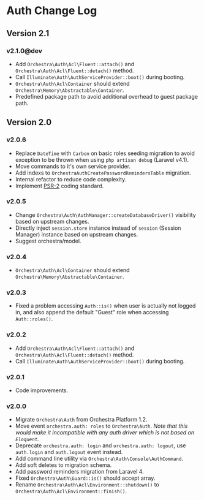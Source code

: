Auth Change Log
==============

## Version 2.1

### v2.1.0@dev

* Add `Orchestra\Auth\Acl\Fluent::attach()` and `Orchestra\Auth\Acl\Fluent::detach()` method.
* Call `Illuminate\Auth\AuthServiceProvider::boot()` during booting.
* `Orchestra\Auth\Acl\Container` should extend `Orchestra\Memory\Abstractable\Container`.
* Predefined package path to avoid additional overhead to guest package path.

## Version 2.0

### v2.0.6

* Replace `DateTime` with `Carbon` on basic roles seeding migration to avoid exception to be thrown when using `php artisan debug` (Laravel v4.1).
* Move commands to it's own service provider.
* Add indexs to `OrchestraAuthCreatePasswordRemindersTable` migration.
* Internal refactor to reduce code complexity.
* Implement [PSR-2](https://github.com/php-fig/fig-standards/blob/master/accepted/PSR-2-coding-style-guide.md) coding standard.

### v2.0.5

* Change `Orchestra\Auth\AuthManager::createDatabaseDriver()` visibility based on upstream changes.
* Directly inject `session.store` instance instead of `session` (Session Manager) instance
based on upstream changes.
* Suggest orchestra/model.

### v2.0.4

* `Orchestra\Auth\Acl\Container` should extend `Orchestra\Memory\Abstractable\Container`.

### v2.0.3

* Fixed a problem accessing `Auth::is()` when user is actually not logged in, and also append the default "Guest" role when accessing `Auth::roles()`.

### v2.0.2

* Add `Orchestra\Auth\Acl\Fluent::attach()` and `Orchestra\Auth\Acl\Fluent::detach()` method.
* Call `Illuminate\Auth\AuthServiceProvider::boot()` during booting.

### v2.0.1

* Code improvements.

### v2.0.0

* Migrate `Orchestra\Auth` from Orchestra Platform 1.2.
* Move event `orchestra.auth: roles` to `Orchestra\Auth`. *Note that this would make it incompatible with any auth driver which is not based on `Eloquent`.*
* Deprecate `orchestra.auth: login` and `orchestra.auth: logout`, use `auth.login` and `auth.logout` event instead.
* Add command line utility via `Orchestra\Auth\Console\AuthCommand`.
* Add soft deletes to migration schema.
* Add password reminders migration from Laravel 4.
* Fixed `Orchestra\Auth\Guard::is()` should accept array.
* Rename `Orchestra\Auth\Acl\Environment::shutdown()` to `Orchestra\Auth\Acl\Environment::finish()`.
